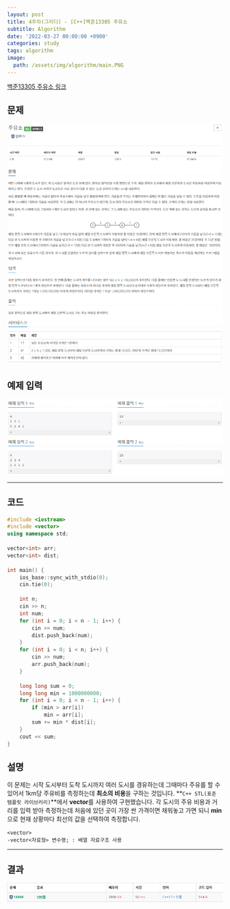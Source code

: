 ```yaml
---
layout: post
title: 4주차(그리디) - [C++]백준13305 주유소
subtitle: Algorithm
date: '2022-03-27 00:00:00 +0900'
categories: study
tags: algorithm
image:
  path: /assets/img/algorithm/main.PNG
---
```


[백준13305 주유소 링크](https://www.acmicpc.net/problem/13305)

<!--more-->

## 문제
![문제](/assets/img/algorithm/4주차/문제-주유소.PNG)

## 예제 입력
![예제](/assets/img/algorithm/4주차/예제-주유소.PNG)

---

## 코드
```cpp
#include <iostream>
#include <vector>
using namespace std;

vector<int> arr;
vector<int> dist;

int main() {
	ios_base::sync_with_stdio(0);
	cin.tie(0);

	int n;
	cin >> n;
	int num;
	for (int i = 0; i < n - 1; i++) {
		cin >> num;
		dist.push_back(num);
	}
	for (int i = 0; i < n; i++) {
		cin >> num;
		arr.push_back(num);
	}

	long long sum = 0;
	long long min = 1000000000;
	for (int i = 0; i < n - 1; i++) {
		if (min > arr[i])
			min = arr[i];
		sum += min * dist[i];
	}
	cout << sum;
}
```
## 설명
 이 문제는 시작 도시부터 도착 도시까지 여러 도시를 경유하는데 그때마다 주유를 할 수 있어서 1km당 주유비를 측정하는데 **최소의 비용**을 구하는 것입니다.
 **`C++ STL(표준 템플릿 라이브러리)`**에서 **vector**를 사용하여 구현했습니다.
 각 도시의 주유 비용과 거리를 입력 받아 측정하는데 처음에 있던 곳이 가장 싼 가격이면 채워놓고 가면 되니 **min**으로 현재 상황마다 최선의 값을 선택하여 측정합니다.
```
<vector>
-vector<자료형> 변수명; : 배열 자료구조 사용
```
---

## 결과
![결과](/assets/img/algorithm/4주차/결과-주유소.PNG)